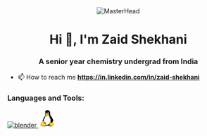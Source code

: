 <div style="display: flex; justify-content: center;">
  <img src="https://media.giphy.com/media/Fbyam9ZAJ3J1m/giphy.gif" alt="MasterHead" />
</div>

<h1 align="center">Hi 👋, I'm Zaid Shekhani</h1>
<h3 align="center">A senior year chemistry undergrad from India</h3>


- 📫 How to reach me **https://in.linkedin.com/in/zaid-shekhani**


<p align="left">
</p>

<h3 align="left">Languages and Tools:</h3>
<p align="left"> <a href="https://www.blender.org/" target="_blank" rel="noreferrer"> <img src="https://download.blender.org/branding/community/blender_community_badge_white.svg" alt="blender" width="40" height="40"/> </a> <a href="https://www.linux.org/" target="_blank" rel="noreferrer"> <img src="https://raw.githubusercontent.com/devicons/devicon/master/icons/linux/linux-original.svg" alt="linux" width="40" height="40"/> </a> </p>
